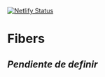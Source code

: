 [![Netlify Status](https://api.netlify.com/api/v1/badges/3ff9d576-2500-4d64-8cb8-7a36244138c0/deploy-status)](https://app.netlify.com/sites/fibers/deploys)

# Fibers

## *Pendiente de definir*